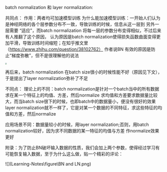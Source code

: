 batch normalization 和 layer normalization:

共同点：
作用：两者均可加速模型训练
为什么能加速模型训练：一开始人们认为是神经网络的各个层参数分布不一致，导致训练的时候，信息从这一层到
另外一层需要 “适应”，而batch normalization 将每一层的参数分布变得相似，不过后来有人推翻了这个原因，
认为原因是batch normalization使得损失函数曲面变得更加平滑，导致训练时间缩短；在知乎推文里（https://www.zhihu.com/question/38102762）
作者说BN 有效的原因是防止“梯度弥散”，但不是很理解他的说法

<img src="D:\blog\blog image\why BN.png" style="zoom:33%;" />

再后来，batch normalization
在batch size很小的时候性能不好（原因见下文），于是提出了layer normalization弥补了不足

不同点：
理论上的不同：batch normalization是针对一个batch当中的所有数据求在某一个特征上的均值、方差，然后normalize
求均值和方差要求数据量比较大，而当batch size很下的时候，也即batch中的数据量小，便没有很好的效果
layer normalization就不一样了，它是对某一个数据的不同特征，求这些特征的均值和方差，然后normalize

应用场景不同：数据量较小的时候，用layer normalization;否则，用batch normalization较好，因为求不同数据的某一特征的均值与方差
作normalize效果更好



附录：为了防止BN破坏输入数据的性质，我们会加上两个参数，使得经过学习有可能恢复输入数据，至于为什么这么做，贴一个精彩的评论：

![](Learning-Notes\figure\BN and LN.png)
